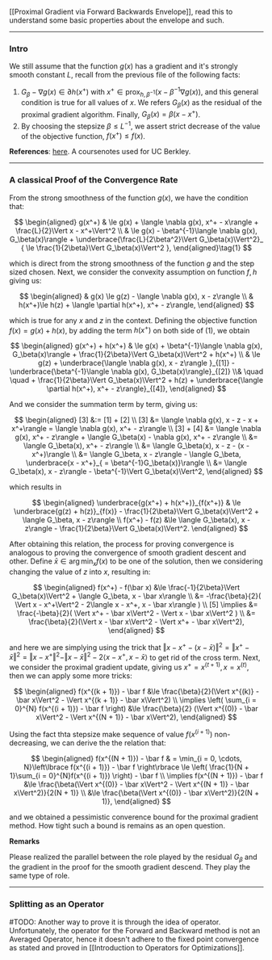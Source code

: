 [[Proximal Gradient via Forward Backwards Envelope]], read this to understand some basic properties about the envelope and such. 

---
### **Intro**

We still assume that the function $g(x)$ has a gradient and it's strongly smooth constant $L$, recall from the previous file of the following facts: 


1. $G_\beta - \nabla g(x) \in \partial h(x^+)$ with $x^+ \in \text{prox}_{h, \beta^{-1}}(x - \beta^{-1}\nabla g(x))$, and this general condition is true for all values of $x$. We refers $G_\beta(x)$ as the residual of the proximal gradient algorithm. Finally, $G_\beta(x) = \beta(x - x^+)$. 
2. By choosing the stepsize $\beta \le L^{-1}$, we assert strict decrease of the value of the objective function, $f(x^+) \le f(x)$. 

**References**: [here](https://people.eecs.berkeley.edu/~elghaoui/Teaching/EE227A/lecture18.pdf). A coursenotes used for UC Berkley. 


---
### **A classical Proof of the Convergence Rate**

From the strong smoothness of the function $g(x)$, we have the condition that: 

$$
\begin{aligned}
    g(x^+) 
    & \le g(x) + \langle \nabla g(x), x^+ - x\rangle + \frac{L}{2}\Vert x - x^+\Vert^2
    \\
    & \le 
    g(x) - \beta^{-1}\langle \nabla g(x), G_\beta(x)\rangle + \underbrace{\frac{L}{2\beta^2}\Vert G_\beta(x)\Vert^2}_
    {
        \le \frac{1}{2\beta}\Vert G_\beta(x)\Vert^2
    }, 
\end{aligned}\tag{1}
$$

which is direct from the strong smoothness of the function $g$ and the step sized chosen. Next, we consider the convexity assumption on function $f, h$ giving us: 


$$
\begin{aligned}
    & g(x) \le g(z) - \langle \nabla g(x), x - z\rangle
    \\
    & h(x^+)\le h(z) + \langle \partial h(x^+), x^+ - z\rangle, 
\end{aligned}
$$

which is true for any $x$ and $z$ in the context. Defining the objective function $f(x) = g(x) + h(x)$, by adding the term $h(x^+)$ on both side of (1), we obtain

$$
\begin{aligned}
    g(x^+) + h(x^+) 
    & \le 
    g(x) + \beta^{-1}\langle \nabla g(x), G_\beta(x)\rangle + \frac{1}{2\beta}\Vert G_\beta(x)\Vert^2 + h(x^+)
    \\
    & \le 
    g(z) + 
    \underbrace{\langle \nabla g(x), x - z\rangle }_{[1]}
    - 
    \underbrace{\beta^{-1}\langle \nabla g(x), G_\beta(x)\rangle}_{[2]}
    \\& \quad \quad 
    + 
    \frac{1}{2\beta}\Vert G_\beta(x)\Vert^2 + h(z) + 
    \underbrace{\langle \partial h(x^+), x^+ - z\rangle}_{[4]}, 
\end{aligned}
$$

And we consider the summation term by term, giving us: 

$$
\begin{aligned}
    [3] &:= [1] + [2]
    \\
    [3] &= \langle \nabla g(x), x - z - x + x^+\rangle = \langle \nabla g(x), x^+ - z\rangle
    \\
    [3] + [4] &= 
    \langle \nabla g(x), x^+ - z\rangle + \langle G_\beta(x) - \nabla g(x), x^+ - z\rangle
    \\
    &= \langle G_\beta(x), x^+ - z\rangle 
    \\
    &= \langle G_\beta(x), x - z - (x - x^+)\rangle
    \\
    &= \langle G_\beta, x - z\rangle - \langle G_\beta, \underbrace{x - x^+}_{ = \beta^{-1}G_\beta(x)}\rangle
    \\
    &= \langle G_\beta(x), x - z\rangle - \beta^{-1}\Vert G_\beta(x)\Vert^2, 
\end{aligned}
$$

which results in 

$$
\begin{aligned}
    \underbrace{g(x^+) + h(x^+)}_{f(x^+)}
    & \le 
    \underbrace{g(z) + h(z)}_{f(x)} - \frac{1}{2\beta}\Vert G_\beta(x)\Vert^2 + \langle G_\beta, x - z\rangle
    \\
    f(x^+) - f(z) 
    &\le 
    \langle G_\beta(x), x - z\rangle - \frac{1}{2\beta}\Vert G_\beta(x)\Vert^2. 
\end{aligned}
$$


After obtaining this relation, the process for proving convergence is analogous to proving the convergence of smooth gradient descent and other. Define $\bar x\in \arg\min_xf(x)$ to be one of the solution, then we considering changing the value of $z$ into $x$, resulting in: 

$$
\begin{aligned}
    f(x^+) - f(\bar x) 
    &\le 
    \frac{-1}{2\beta}\Vert G_\beta(x)\Vert^2
    + 
    \langle G_\beta, x - \bar x\rangle
    \\
    &= 
    -\frac{\beta}{2}(
        \Vert x - x^+\Vert^2 - 2\langle x - x^+, x - \bar x\rangle
    )
    \\
    [5]
    \implies &= 
    \frac{-\beta}{2}(
        \Vert x^+ - \bar x\Vert^2
        - 
        \Vert x - \bar x\Vert^2
    )
    \\
    &= 
    \frac{\beta}{2}(\Vert x - \bar x\Vert^2 - \Vert x^+ - \bar x\Vert^2), 
\end{aligned}
$$

and here we are simplying using the trick that $\Vert x - x^+ - (x - \bar x)\Vert^2 = \Vert x^+ - \bar x\Vert^2 = \Vert x - x^+\Vert^2 - \Vert x - \bar x\Vert^2 - 2\langle x - x^+, x - \bar x\rangle$ to get rid of the cross term. Next, we consider the proximal gradient update, giving us $x^+ = x^{(t + 1)}, x = x^{(t)}$, then we can apply some more tricks: 

$$
\begin{aligned}
    f(x^{(k + 1)}) - \bar f 
    &\le
    \frac{\beta}{2}(\Vert x^{(k)} - \bar x\Vert^2 - \Vert x^{(k + 1)} - \bar x\Vert^2)
    \\
    \implies
    \left(
        \sum_{i = 0}^{N} f(x^{(i + 1)})
        - \bar f
    \right)
    &\le
    \frac{\beta}{2}
    (\Vert x^{(0)} - \bar x\Vert^2 - \Vert x^{(N + 1)} - \bar x\Vert^2), 
\end{aligned}
$$

Using the fact thta stepsize make sequence of value $f(x^{(i + 1)})$ non-decreasing, we can derive the the relation that: 

$$
\begin{aligned}
    f(x^{(N + 1)}) - \bar f & = 
    \min_{i = 0, \cdots, N}\left\lbrace
        f(x^{(i + 1)}) - \bar f
    \right\rbrace \le 
    \left(
        \frac{1}{N + 1}\sum_{i = 0}^{N}f(x^{(i + 1)})
    \right) - \bar f
    \\
    \implies
    f(x^{(N + 1)}) - \bar f
    &\le  
    \frac{\beta(\Vert x^{(0)} - \bar x\Vert^2 - \Vert x^{(N + 1)} - \bar x\Vert^2)}{2(N + 1)}
    \\
    &\le 
    \frac{\beta(\Vert x^{(0)} - \bar x\Vert^2)}{2(N + 1)}, 
\end{aligned}
$$

and we obtained a pessimistic converence bound for the proximal gradient method. How tight such a bound is remains as an open question. 


**Remarks**

Please realized the parallel between the role played by the residual $G_\beta$ and the gradient in the proof for the smooth gradient descend. They play the same type of role. 


---
### **Splitting as an Operator**

#TODO: Another way to prove it is through the idea of operator. Unfortunately, the operator for the Forward and Backward method is not an Averaged Operator, hence it doesn't adhere to the fixed point convergence as stated and proved in [[Introduction to Operators for Optimizations]]. 

